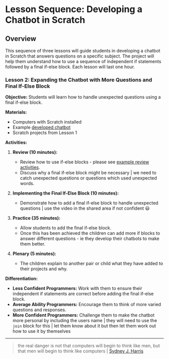 # Lesson Sequence: Developing a Chatbot in Scratch

## Overview
This sequence of three lessons will guide students in developing a chatbot in Scratch that answers questions on a specific subject. The project will help them understand how to use a sequence of independent if statements followed by a final if-else block. Each lesson will last one hour.

### Lesson 2: Expanding the Chatbot with More Questions and Final If-Else Block

**Objective:** Students will learn how to handle unexpected questions using a final if-else block.

**Materials:**
- Computers with Scratch installed
- Example [developed chatbot](https://scratch.mit.edu/projects/1043339463/)
- Scratch projects from Lesson 1

**Activities:**

1. **Review (10 minutes):**
   - Review how to use if-else blocks - please see [example review activities](review.md).
   - Discuss why a final if-else block might be necessary | we need to catch unexpected questions or questions which used unexpected words.

2. **Implementing the Final If-Else Block (10 minutes):**
   - Demonstrate how to add a final if-else block to handle unexpected questions | use the video in the shared area if not confident 😃

4. **Practice (35 minutes):**
   - Allow students to add the final if-else block.
   - Once this has been achieved the children can add more if blocks to answer different questions - ie they develop their chatbots to make them better.

5. **Plenary (5 minutes):**
   - The children explain to another pair or child what they have added to their projects and why.

**Differentiation:**
- **Less Confident Programmers:** Work with them to ensure their independent if statements are correct before adding the final if-else block.
- **Average Ability Programmers:** Encourage them to think of more varied questions and responses.
- **More Confident Programmers:** Challenge them to make the chatbot more personal by including the users name | they will need to use the `join` block for this | let them know about it but then let them work out how to use it by themselves

---

> the real danger is not that computers will begin to think like men, but that men will begin to think like computers | [Sydney J. Harris](https://en.wikipedia.org/wiki/Sydney_J._Harris)
